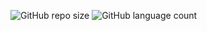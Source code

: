 
![GitHub repo size](https://img.shields.io/github/repo-size/lucsduartee/e-commerceCS?style=for-the-badge)
![GitHub language count](https://img.shields.io/github/languages/count/lucsduartee/e-commerceCS?style=for-the-badge)

